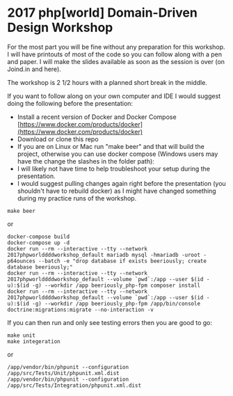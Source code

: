 # 2017 php[world] Domain-Driven Design Workshop

For the most part you will be fine without any preparation for this workshop.
I will have printouts of most of the code so you can follow along with a pen and paper.
I will make the slides available as soon as the session is over (on Joind.in and here).

The workshop is 2 1/2 hours with a planned short break in the middle.

If you want to follow along on your own computer and IDE I would suggest doing the following before the presentation:
* Install a recent version of Docker and Docker Compose [https://www.docker.com/products/docker](https://www.docker.com/products/docker)
* Download or clone this repo
* If you are on Linux or Mac run "make beer" and that will build the project, otherwise you can use docker compose (Windows users may have the change the slashes in the folder path):
* I will likely not have time to help troubleshoot your setup during the presentation.
* I would suggest pulling changes again right before the presentation (you shouldn't have to rebuild docker) as I might have
changed something during my practice runs of the workshop.


````
make beer
````
or
````
docker-compose build
docker-compose up -d
docker run --rm --interactive --tty --network 2017phpworlddddworkshop_default mariadb mysql -hmariadb -uroot -p64ounces --batch -e "drop database if exists beeriously; create database beeriously;"
docker run --rm --interactive --tty --network 2017phpworlddddworkshop_default --volume `pwd`:/app --user $(id -u):$(id -g) --workdir /app beeriously_php-fpm composer install
docker run --rm --interactive --tty --network 2017phpworlddddworkshop_default --volume `pwd`:/app --user $(id -u):$(id -g) --workdir /app beeriously_php-fpm /app/bin/console doctrine:migrations:migrate --no-interaction -v
````

If you can then run and only see testing errors then you are good to go:
````
make unit
make integeration
````
or
````
/app/vendor/bin/phpunit --configuration /app/src/Tests/Unit/phpunit.xml.dist
/app/vendor/bin/phpunit --configuration /app/src/Tests/Integration/phpunit.xml.dist
````



